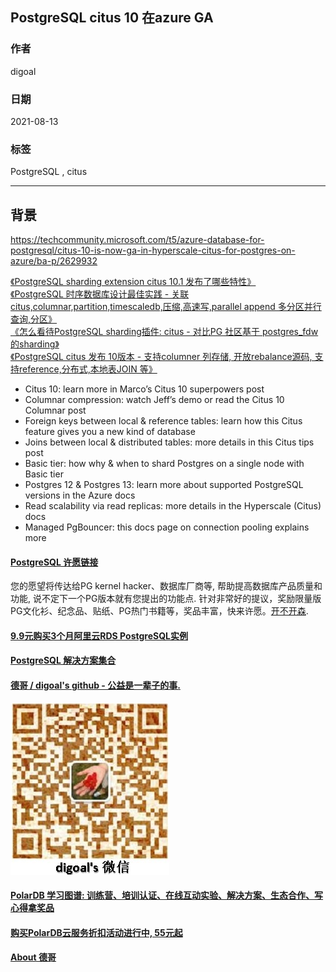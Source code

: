 ## PostgreSQL citus 10 在azure GA    
      
### 作者      
digoal      
      
### 日期      
2021-08-13       
      
### 标签      
PostgreSQL , citus      
      
----      
      
## 背景      
https://techcommunity.microsoft.com/t5/azure-database-for-postgresql/citus-10-is-now-ga-in-hyperscale-citus-for-postgres-on-azure/ba-p/2629932  
  
[《PostgreSQL sharding extension citus 10.1 发布了哪些特性》](../202108/20210801_04.md)    
[《PostgreSQL 时序数据库设计最佳实践 - 关联 citus,columnar,partition,timescaledb,压缩,高速写,parallel append 多分区并行查询,分区》](../202104/20210428_03.md)    
[《怎么看待PostgreSQL sharding插件: citus - 对比PG 社区基于 postgres_fdw 的sharding》](../202103/20210325_02.md)    
[《PostgreSQL citus 发布 10版本 - 支持columner 列存储, 开放rebalance源码, 支持reference,分布式,本地表JOIN 等》](../202103/20210307_03.md)    
  
- Citus 10: learn more in Marco’s Citus 10 superpowers post  
- Columnar compression: watch Jeff’s demo or read the Citus 10 Columnar post  
- Foreign keys between local & reference tables: learn how this Citus feature gives you a new kind of database  
- Joins between local & distributed tables: more details in this Citus tips post  
- Basic tier: how why & when to shard Postgres on a single node with Basic tier  
- Postgres 12 & Postgres 13: learn more about supported PostgreSQL versions in the Azure docs  
- Read scalability via read replicas: more details in the Hyperscale (Citus) docs  
- Managed PgBouncer: this docs page on connection pooling explains more  
  
  
  
#### [PostgreSQL 许愿链接](https://github.com/digoal/blog/issues/76 "269ac3d1c492e938c0191101c7238216")
您的愿望将传达给PG kernel hacker、数据库厂商等, 帮助提高数据库产品质量和功能, 说不定下一个PG版本就有您提出的功能点. 针对非常好的提议，奖励限量版PG文化衫、纪念品、贴纸、PG热门书籍等，奖品丰富，快来许愿。[开不开森](https://github.com/digoal/blog/issues/76 "269ac3d1c492e938c0191101c7238216").  
  
  
#### [9.9元购买3个月阿里云RDS PostgreSQL实例](https://www.aliyun.com/database/postgresqlactivity "57258f76c37864c6e6d23383d05714ea")
  
  
#### [PostgreSQL 解决方案集合](https://yq.aliyun.com/topic/118 "40cff096e9ed7122c512b35d8561d9c8")
  
  
#### [德哥 / digoal's github - 公益是一辈子的事.](https://github.com/digoal/blog/blob/master/README.md "22709685feb7cab07d30f30387f0a9ae")
  
  
![digoal's wechat](../pic/digoal_weixin.jpg "f7ad92eeba24523fd47a6e1a0e691b59")
  
  
#### [PolarDB 学习图谱: 训练营、培训认证、在线互动实验、解决方案、生态合作、写心得拿奖品](https://www.aliyun.com/database/openpolardb/activity "8642f60e04ed0c814bf9cb9677976bd4")
  
  
#### [购买PolarDB云服务折扣活动进行中, 55元起](https://www.aliyun.com/activity/new/polardb-yunparter?userCode=bsb3t4al "e0495c413bedacabb75ff1e880be465a")
  
  
#### [About 德哥](https://github.com/digoal/blog/blob/master/me/readme.md "a37735981e7704886ffd590565582dd0")
  
